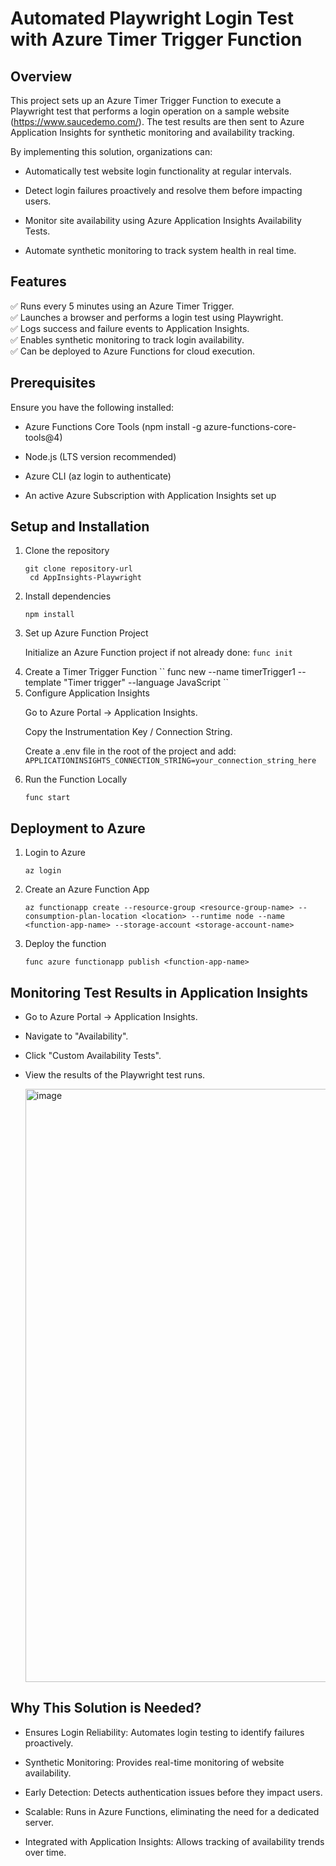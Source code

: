 # **Automated Playwright Login Test with Azure Timer Trigger Function**

## Overview

This project sets up an Azure Timer Trigger Function to execute a Playwright test that performs a login operation on a sample website (https://www.saucedemo.com/). The test results are then sent to Azure Application Insights for synthetic monitoring and availability tracking.

By implementing this solution, organizations can:

- Automatically test website login functionality at regular intervals.

- Detect login failures proactively and resolve them before impacting users.

- Monitor site availability using Azure Application Insights Availability Tests.

- Automate synthetic monitoring to track system health in real time.

## Features

✅ Runs every 5 minutes using an Azure Timer Trigger.<br>
✅ Launches a browser and performs a login test using Playwright.<br>
✅ Logs success and failure events to Application Insights.<br>
✅ Enables synthetic monitoring to track login availability.<br>
✅ Can be deployed to Azure Functions for cloud execution.<br>

## Prerequisites

Ensure you have the following installed:

- Azure Functions Core Tools (npm install -g azure-functions-core-tools@4)

- Node.js (LTS version recommended)

- Azure CLI (az login to authenticate)

- An active Azure Subscription with Application Insights set up

## Setup and Installation
<ol>
  <li>
Clone the repository    
    
   ``git clone repository-url  ``
   <br>
   ``  cd AppInsights-Playwright ``
    
   
</li>
  
<li> Install dependencies <br>
  
  ``npm install``
</li>

<li>  Set up Azure Function Project

Initialize an Azure Function project if not already done:
``func init``
</li> 
<li> 
 Create a Timer Trigger Function
``
func new --name timerTrigger1 --template "Timer trigger" --language JavaScript
  ``
</li> 
  <li> 
 Configure Application Insights

Go to Azure Portal → Application Insights.

Copy the Instrumentation Key / Connection String.

Create a .env file in the root of the project and add:
``
APPLICATIONINSIGHTS_CONNECTION_STRING=your_connection_string_here
``
</li> 
  <li> 
  Run the Function Locally
    
   ``func start``
  </li>
  </ol>
  
## Deployment to Azure

<ol>
  <li> Login to Azure

``az login``
</li>
<li>
 Create an Azure Function App

``az functionapp create --resource-group <resource-group-name> --consumption-plan-location <location> --runtime node --name <function-app-name> --storage-account <storage-account-name>``
</li>
<li>
 Deploy the function

``func azure functionapp publish <function-app-name>``
</li>
</ol>

## Monitoring Test Results in Application Insights

- Go to Azure Portal → Application Insights.

- Navigate to "Availability".

- Click "Custom Availability Tests".

- View the results of the Playwright test runs.
  
  <img width="949" alt="image" src="https://github.com/user-attachments/assets/d041660c-497f-4780-aa7d-afc424e9fa28" />


## Why This Solution is Needed?

- Ensures Login Reliability: Automates login testing to identify failures proactively.

- Synthetic Monitoring: Provides real-time monitoring of website availability.

- Early Detection: Detects authentication issues before they impact users.

- Scalable: Runs in Azure Functions, eliminating the need for a dedicated server.

- Integrated with Application Insights: Allows tracking of availability trends over time.
